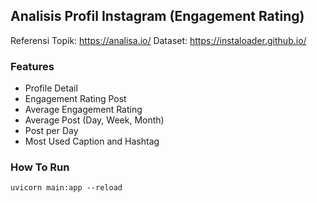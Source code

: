 
## Analisis Profil Instagram (Engagement Rating)

Referensi Topik: https://analisa.io/
Dataset: https://instaloader.github.io/


### Features
- Profile Detail
- Engagement Rating Post
- Average Engagement Rating
- Average Post (Day, Week, Month)
- Post per Day
- Most Used Caption and Hashtag

### How To Run
```
uvicorn main:app --reload
```
